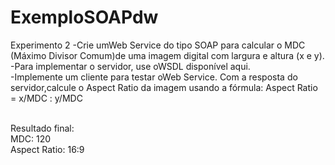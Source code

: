# ExemploSOAPdw

Experimento 2
-Crie umWeb Service do tipo SOAP para calcular o MDC (Máximo Divisor Comum)de uma imagem digital com largura e altura (x e y). <br/>
-Para implementar o servidor, use oWSDL disponível aqui.<br/>
-Implemente um cliente para testar oWeb Service. Com a resposta do servidor,calcule o Aspect Ratio da imagem usando a fórmula:
Aspect Ratio = x/MDC : y/MDC<br/>

<br/>Resultado final:
<br/>MDC: 120
<br/>Aspect Ratio: 16:9

